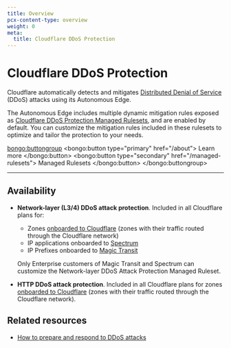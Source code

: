 ```yaml
---
title: Overview
pcx-content-type: overview
weight: 0
meta:
  title: Cloudflare DDoS Protection
---
```


# Cloudflare DDoS Protection

Cloudflare automatically detects and mitigates [Distributed Denial of Service](https://www.cloudflare.com/learning/ddos/what-is-a-ddos-attack/) (DDoS) attacks using its Autonomous Edge.

The Autonomous Edge includes multiple dynamic mitigation rules exposed as [Cloudflare DDoS Protection Managed Rulesets](/managed-rulesets), and are enabled by default. You can customize the mitigation rules included in these rulesets to optimize and tailor the protection to your needs.

<bongo:buttongroup>
  <bongo:button type="primary" href="/about">
    Learn more
  </bongo:button>
  <bongo:button type="secondary" href="/managed-rulesets">
    Managed Rulesets
  </bongo:button>
</bongo:buttongroup>

---

## Availability

- **Network-layer (L3/4) DDoS attack protection**. Included in all Cloudflare plans for:

  - Zones [onboarded to Cloudflare](https://support.cloudflare.com/hc/articles/205195708) (zones with their traffic routed through the Cloudflare network)
  - IP applications onboarded to [Spectrum](https://developers.cloudflare.com/spectrum/)
  - IP Prefixes onboarded to [Magic Transit](https://developers.cloudflare.com/magic-transit/)

  Only Enterprise customers of Magic Transit and Spectrum can customize the Network-layer DDoS Attack Protection Managed Ruleset.

- **HTTP DDoS attack protection**. Included in all Cloudflare plans for zones [onboarded to Cloudflare](https://support.cloudflare.com/hc/articles/205195708) (zones with their traffic routed through the Cloudflare network).

## Related resources

- [How to prepare and respond to DDoS attacks](https://support.cloudflare.com/hc/sections/360007347692)